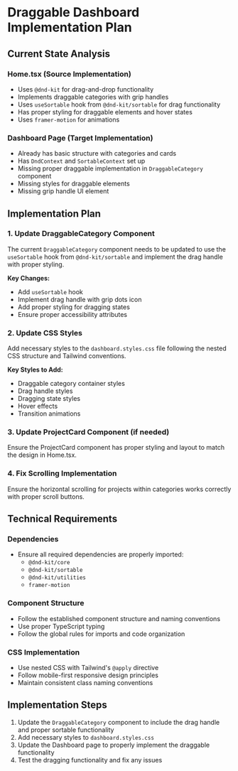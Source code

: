 # Draggable Dashboard Implementation Plan

## Current State Analysis

### Home.tsx (Source Implementation)

- Uses `@dnd-kit` for drag-and-drop functionality
- Implements draggable categories with grip handles
- Uses `useSortable` hook from `@dnd-kit/sortable` for drag functionality
- Has proper styling for draggable elements and hover states
- Uses `framer-motion` for animations

### Dashboard Page (Target Implementation)

- Already has basic structure with categories and cards
- Has `DndContext` and `SortableContext` set up
- Missing proper draggable implementation in `DraggableCategory` component
- Missing styles for draggable elements
- Missing grip handle UI element

## Implementation Plan

### 1. Update DraggableCategory Component

The current `DraggableCategory` component needs to be updated to use the `useSortable` hook from `@dnd-kit/sortable` and implement the drag handle with proper styling.

**Key Changes:**

- Add `useSortable` hook
- Implement drag handle with grip dots icon
- Add proper styling for dragging states
- Ensure proper accessibility attributes

### 2. Update CSS Styles

Add necessary styles to the `dashboard.styles.css` file following the nested CSS structure and Tailwind conventions.

**Key Styles to Add:**

- Draggable category container styles
- Drag handle styles
- Dragging state styles
- Hover effects
- Transition animations

### 3. Update ProjectCard Component (if needed)

Ensure the ProjectCard component has proper styling and layout to match the design in Home.tsx.

### 4. Fix Scrolling Implementation

Ensure the horizontal scrolling for projects within categories works correctly with proper scroll buttons.

## Technical Requirements

### Dependencies

- Ensure all required dependencies are properly imported:
  - `@dnd-kit/core`
  - `@dnd-kit/sortable`
  - `@dnd-kit/utilities`
  - `framer-motion`

### Component Structure

- Follow the established component structure and naming conventions
- Use proper TypeScript typing
- Follow the global rules for imports and code organization

### CSS Implementation

- Use nested CSS with Tailwind's `@apply` directive
- Follow mobile-first responsive design principles
- Maintain consistent class naming conventions

## Implementation Steps

  1. Update the `DraggableCategory` component to include the drag handle and proper sortable functionality
  2. Add necessary styles to `dashboard.styles.css`
  3. Update the Dashboard page to properly implement the draggable functionality
  4. Test the dragging functionality and fix any issues
